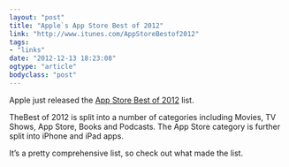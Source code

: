 ```yaml
---
layout: "post"
title: "Apple`s App Store Best of 2012"
link: "http://www.itunes.com/AppStoreBestof2012"
tags: 
- "links"
date: "2012-12-13 18:23:08"
ogtype: "article"
bodyclass: "post"
---
```


Apple just released the [App Store Best of 2012](http://www.itunes.com/AppStoreBestof2012) list.

TheBest of 2012 is split into a number of categories including Movies, TV Shows, App Store, Books and Podcasts. The App Store category is further split into iPhone and iPad apps.

It’s a pretty comprehensive list, so check out what made the list.